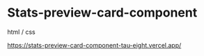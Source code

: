 # Stats-preview-card-component

html / css

https://stats-preview-card-component-tau-eight.vercel.app/
